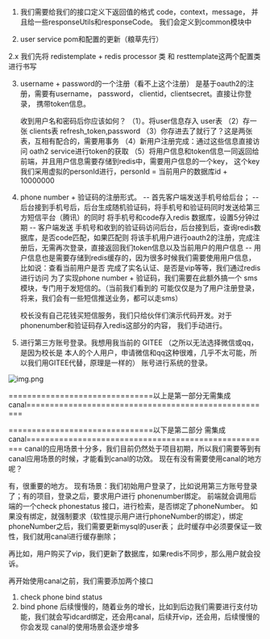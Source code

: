 1. 我们需要给我们的接口定义下返回值的格式 code，context，message，
并且给一些responseUtils和responseCode。 我们会定义到common模块中

2. user service pom和配置的更新（粮草先行）

2.x 我们先将 redistemplate + redis processor 类  和 resttemplate这两个配置类进行书写

3. username + password的一个注册（看不上这个注册）
   是基于oauth2的注册，需要有username， password， clientid，clientsecret。直接让你登录，
   携带token信息。

   收到用户名和密码后你应该如何？
   （1）。将user信息存入 user表
   （2）存一张 clients表   refresh_token,password
   （3）你存进去了就行了？这是两张表，互相有配合的，需要用事务
   （4）新用户注册完成：通过这些信息直接访问 oath2 service进行token的获取
   （5）将用户信息和token信息一同返回给前端，并且用户信息需要存储到redis中，需要用户信息的一个key，
   这个key我们采用虚拟的personId进行，personId = 当前用户的数据库id + 10000000

4. phone number + 验证码的注册形式。
   -- 首先客户端发送手机号给后台；
   -- 后台接到手机号后，后台生成随机验证码，将手机号和验证码同时发送给第三方短信平台（腾讯）的同时
      将手机号和code存入redis 数据库，设置5分钟过期
   -- 客户端发送 手机号和收到的验证码访问后台，后台接到后，查询redis数据库，是否code匹配，如果匹配则
      将该手机用户进行oauth2的注册，完成注册后，无需再次登录，直接返回我们token信息以及当前用户的用户信息
   -- 用户信息也是需要存储到redis缓存的，因为很多时候我们需要使用用户信息，比如说：查看当前用户是否
      完成了实名认证、是否是vip等等，我们通过redis进行访问
   为了实现phone number + 验证码，我们需要在此额外搞一个 sms 模块，专门用于发短信的。（当前我们看到的
   可能仅仅是为了用户注册登录，将来，我们会有一些短信推送业务，都可以走sms）

   校长没有自己花钱买短信服务，我们只给伙伴们演示代码开发。对于phonenumber和验证码存入redis这部分的内容，
   我们手动进行。

5. 进行第三方账号登录。我想用我当前的 GITEE （之所以无法选择微信或qq，是因为校长是
本人的个人用户，申请微信和qq这种很难，几乎不太可能，所以我们用GITEE代替，原理是一样的）
账号进行系统的登录。

![img.png](img.png)

===============================以上是第一部分无需集成 canal=====================================================

===============================以下是第二部分 需集成 canal=====================================================
canal的应用场景十分多，我们目前仍然处于项目初期，所以我们需要等到有canal应用场景的时候，才能看到canal的功效。
现在有没有需要使用canal的地方呢？

有，很重要的地方。
现有场景：我们初始用户登录了，比如说用第三方账号登录了；有的项目，登录之后，要求用户进行 phonenumber绑定。
前端就会调用后端的一个check phonestatus 接口，进行检索，是否绑定了phoneNumber。
如果没有绑定，就强制要求（软性提示用户进行phoneNumber的绑定），绑定phoneNumber之后，我们需要更新mysql的user表；
此时缓存中必须要保证一致性，我们就用canal进行缓存删除；

再比如，用户购买了vip，我们更新了数据库，如果redis不同步，那么用户就会投诉。

再开始使用canal之前，我们需要添加两个接口
1. check phone bind status
2. bind phone
后续慢慢的，随着业务的增长，比如到后边我们需要进行支付功能，我们就会写idcard绑定，还会用canal，后续开vip，还会用，后续慢慢的你会发现 
   canal的使用场景会逐步增多


